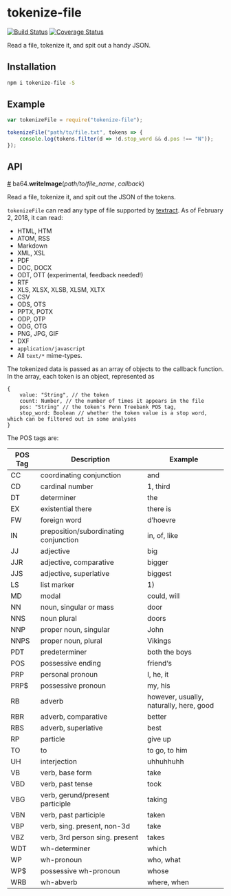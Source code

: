 # tokenize-file
[![Build Status](https://travis-ci.org/HarryStevens/tokenize-file.svg?branch=master)](https://travis-ci.org/HarryStevens/tokenize-file) [![Coverage Status](https://coveralls.io/repos/github/HarryStevens/tokenize-file/badge.svg?branch=master)](https://coveralls.io/github/HarryStevens/tokenize-file?branch=master)

Read a file, tokenize it, and spit out a handy JSON.

## Installation

```bash
npm i tokenize-file -S
```

## Example

```js
var tokenizeFile = require("tokenize-file");

tokenizeFile("path/to/file.txt", tokens => {
	console.log(tokens.filter(d => !d.stop_word && d.pos !== "N"));
});
```

## API

<a name="tokenizeFile" href="#tokenizeFile">#</a> ba64.<b>writeImage</b>(<em>path/to/file_name</em>, <em>callback</em>)

Read a file, tokenize it, and spit out the JSON of the tokens.

`tokenizeFile` can read any type of file supported by [textract](https://github.com/dbashford/textract). As of February 2, 2018, it can read:
* HTML, HTM
* ATOM, RSS
* Markdown
* XML, XSL
* PDF
* DOC, DOCX
* ODT, OTT (experimental, feedback needed!)
* RTF
* XLS, XLSX, XLSB, XLSM, XLTX
* CSV
* ODS, OTS
* PPTX, POTX
* ODP, OTP
* ODG, OTG
* PNG, JPG, GIF
* DXF
* `application/javascript`
* All `text/*` mime-types.

The tokenized data is passed as an array of objects to the callback function. In the array, each token is an object, represented as
```
{
	value: "String", // the token
	count: Number, // the number of times it appears in the file
	pos: "String" // the token's Penn Treebank POS tag,
	stop_word: Boolean // whether the token value is a stop word, which can be filtered out in some analyses
}
```

The POS tags are:

| POS Tag | Description | Example |
| --- | --- | --- |
| CC | coordinating conjunction | and |
| CD | cardinal number | 1, third |
| DT | determiner | the |
| EX | existential there | there is |
| FW | foreign word | d’hoevre |
| IN | preposition/subordinating conjunction | in, of, like |
| JJ | adjective | big |
| JJR | adjective, comparative | bigger |
| JJS | adjective, superlative | biggest |
| LS | list marker | 1) |
| MD | modal | could, will |
| NN | noun, singular or mass | door |
| NNS | noun plural | doors |
| NNP | proper noun, singular | John |
| NNPS | proper noun, plural | Vikings |
| PDT | predeterminer | both the boys |
| POS | possessive ending | friend‘s |
| PRP | personal pronoun | I, he, it |
| PRP$ | possessive pronoun | my, his |
| RB | adverb | however, usually, naturally, here, good |
| RBR | adverb, comparative | better |
| RBS | adverb, superlative | best |
| RP | particle | give  up  |
| TO | to | to go, to him |
| UH | interjection | uhhuhhuhh |
| VB | verb, base form | take |
| VBD | verb, past tense | took |
| VBG | verb, gerund/present participle | taking |
| VBN | verb, past participle | taken |
| VBP | verb, sing. present, non-3d | take |
| VBZ | verb, 3rd person sing. present | takes |
| WDT | wh-determiner | which |
| WP | wh-pronoun | who, what |
| WP$ | possessive wh-pronoun | whose |
| WRB | wh-abverb | where, when |
